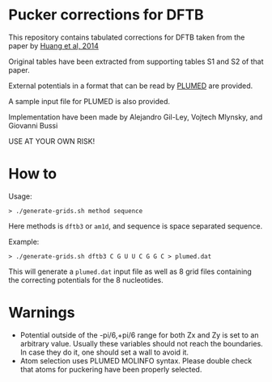 # Pucker corrections for DFTB

This repository contains tabulated corrections for DFTB taken from the paper by [Huang et al, 2014](http://dx.doi.org/10.1021/ct401013s)

Original tables have been extracted from supporting tables S1 and S2 of that paper.

External potentials in a format that can be read by [PLUMED](http://www.plumed.org) are provided.

A sample input file for PLUMED is also provided.

Implementation have been made by Alejandro Gil-Ley, Vojtech Mlynsky, and Giovanni Bussi

USE AT YOUR OWN RISK!

How to
======

Usage:

    > ./generate-grids.sh method sequence

Here methods is `dftb3` or `am1d`,
and sequence is space separated sequence.

Example:

    > ./generate-grids.sh dftb3 C G U U C G G C > plumed.dat

This will generate a `plumed.dat` input file as well as 8 grid files
containing the correcting potentials for the 8 nucleotides.

Warnings
========
- Potential outside of the -pi/6,+pi/6 range for both Zx and Zy
  is set to an arbitrary value. Usually these variables should not 
  reach the boundaries. In case they do it, one should set a wall to avoid it.
- Atom selection uses PLUMED MOLINFO syntax. Please double check that
  atoms for puckering have been properly selected.



